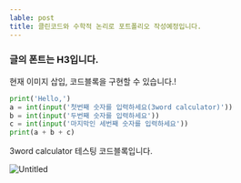 ```yaml
---
lable: post
title: 클린코드와 수학적 논리로 포트폴리오 작성예정입니다.
---
```


### 글의 폰트는 H3입니다.

현재 이미지 삽입, 코드블록을 구현할 수 있습니다.!

```python
print('Hello,')
a = int(input('첫번째 숫자를 입력하세요(3word calculator)'))
b = int(input('두번째 숫자를 입력하세요'))
c = int(input('마지막인 세번째 숫자를 입력하세요'))
print(a + b + c)
```

3word calculator 테스팅 코드블록입니다.

![Untitled](https://user-images.githubusercontent.com/96931603/150001194-21a02bc7-5b87-4482-ad4d-9aa5e6f2fad9.jpg)


